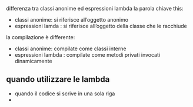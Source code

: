differenza tra classi anonime ed espressioni lambda
la parola chiave this:
- classi anonime: si riferisce all’oggetto anonimo
- espressioni lamda : si riferisce all’oggetto della classe che le racchiude

la compilazione è differente:
- classi anonime: compilate come classi interne
- espressioni lambda : compilate come metodi privati invocati dinamicamente

## quando utilizzare le lambda
- quando il codice si scrive in una sola riga 
- 